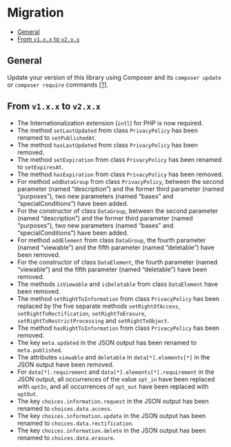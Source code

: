 # Migration

 * [General](#general)
 * [From `v1.x.x` to `v2.x.x`](#from-v1xx-to-v2xx)

## General

Update your version of this library using Composer and its `composer update` or `composer require` commands [[?]](https://github.com/delight-im/Knowledge/blob/master/Composer%20(PHP).md#how-do-i-update-libraries-or-modules-within-my-application).

## From `v1.x.x` to `v2.x.x`

 * The Internationalization extension (`intl`) for PHP is now required.
 * The method `setLastUpdated` from class `PrivacyPolicy` has been renamed to `setPublishedAt`.
 * The method `hasLastUpdated` from class `PrivacyPolicy` has been removed.
 * The method `setExpiration` from class `PrivacyPolicy` has been renamed to `setExpiresAt`.
 * The method `hasExpiration` from class `PrivacyPolicy` has been removed.
 * For method `addDataGroup` from class `PrivacyPolicy`, between the second parameter (named “description”) and the former third parameter (named “purposes”), two new parameters (named “bases” and “specialConditions”) have been added.
 * For the constructor of class `DataGroup`, between the second parameter (named “description”) and the former third parameter (named “purposes”), two new parameters (named “bases” and “specialConditions”) have been added.
 * For method `addElement` from class `DataGroup`, the fourth parameter (named “viewable”) and the fifth parameter (named “deletable”) have been removed.
 * For the constructor of class `DataElement`, the fourth parameter (named “viewable”) and the fifth parameter (named “deletable”) have been removed.
 * The methods `isViewable` and `isDeletable` from class `DataElement` have been removed.
 * The method `setRightToInformation` from class `PrivacyPolicy` has been replaced by the five separate methods `setRightOfAccess`, `setRightToRectification`, `setRightToErasure`, `setRightToRestrictProcessing` and `setRightToObject`.
 * The method `hasRightToInformation` from class `PrivacyPolicy` has been removed.
 * The key `meta.updated` in the JSON output has been renamed to `meta.published`.
 * The attributes `viewable` and `deletable` in `data[*].elements[*]` in the JSON output have been removed.
 * For `data[*].requirement` and `data[*].elements[*].requirement` in the JSON output, all occurrences of the value `opt_in` have been replaced with `optIn`, and all occurrences of `opt_out` have been replaced with `optOut`.
 * The key `choices.information.request` in the JSON output has been renamed to `choices.data.access`.
 * The key `choices.information.update` in the JSON output has been renamed to `choices.data.rectification`.
 * The key `choices.information.delete` in the JSON output has been renamed to `choices.data.erasure`.
